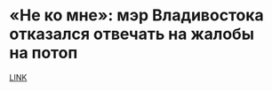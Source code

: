 # «Не ко мне»: мэр Владивостока отказался отвечать на жалобы на потоп



[LINK](https://varlamov.ru/3574701.html)